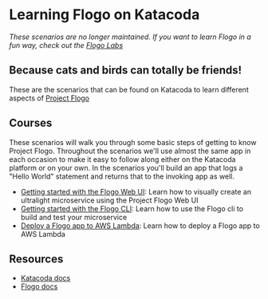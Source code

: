 # Learning Flogo on Katacoda

_These scenarios are no longer maintained. If you want to learn Flogo in a fun way, check out the [Flogo Labs](https://tibcosoftware.github.io/flogo/labs/)_

## Because cats and birds can totally be friends!

These are the scenarios that can be found on Katacoda to learn different aspects of [Project Flogo](http://flogo.io)

## Courses
These scenarios will walk you through some basic steps of getting to know Project Flogo. Throughout the scenarios we'll use almost the same app in each occasion to make it easy to follow along either on the Katacoda platform or on your own. In the scenarios you'll build an app that logs a "Hello World" statement and returns that to the invoking app as well.

* [Getting started with the Flogo Web UI](https://katacoda.com/retgits/scenarios/flogo-webui): Learn how to visually create an ultralight microservice using the Project Flogo Web UI
* [Getting started with the Flogo CLI](https://katacoda.com/retgits/scenarios/flogo-cli): Learn how to use the Flogo cli to build and test your microservice
* [Deploy a Flogo app to AWS Lambda](https://katacoda.com/retgits/scenarios/flogo-lambda): Learn how to deploy a Flogo app to AWS Lambda

## Resources

* [Katacoda docs](https://www.katacoda.com/docs)
* [Flogo docs](https://tibcosoftware.github.io/flogo/)

